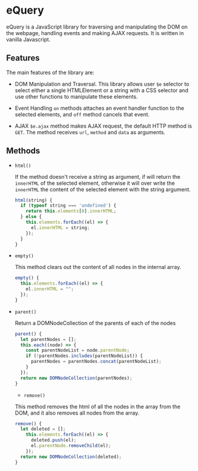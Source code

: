 # eQuery

eQuery is a JavaScript library for traversing and manipulating the DOM on the webpage, handling events and making AJAX requests. It is written in vanilla Javascript.

## Features

The main features of the library are:

* DOM Manipulation and Traversal.
This library allows user `$e` selector to select either a single HTMLElement or a string with a CSS selector and use other functions to manipulate these elements.

* Event Handling
`on` methods attaches an event handler function to the selected elements, and `off` method cancels that event.

* AJAX
`$e.ajax` method makes AJAX request, the default HTTP method is `GET`. The method receives `url`, `method` and `data` as arguments.

## Methods

* `html()`

  If the method doesn't receive a string as argument, if will return the `innerHTML` of the selected element, otherwise it will over write the `innerHTML` the content of the selected element with the string argument.

  ```js
  html(string) {
    if (typeof string === 'undefined') {
      return this.elements[0].innerHTML;
    } else {
      this.elements.forEach((el) => {
        el.innerHTML = string;
      });
    }
  }
  ```

* `empty()`

  This method clears out the content of all nodes in the internal array.

  ```js
  empty() {
    this.elements.forEach((el) => {
      el.innerHTML = "";
    });
  }
  ```

* `parent()`

  Return a DOMNodeCollection of the parents of each of the nodes

  ```js
  parent() {
    let parentNodes = [];
    this.each((node) => {
      const parentNodeList = node.parentNode;
      if (!parentNodes.includes(parentNodeList)) {
        parentNodes = parentNodes.concat(parentNodeList);
      }
    });
    return new DOMNodeCollection(parentNodes);
  }
  ```

  * `remove()`

  This method removes the html of all the nodes in the array from the DOM, and it also removes all nodes from the array.

  ```js
  remove() {
    let deleted = [];
      this.elements.forEach((el) => {
        deleted.push(el);
        el.parentNode.removeChild(el);
      });
    return new DOMNodeCollection(deleted);
  }
  ```
